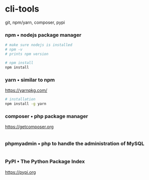 # cli-tools

git, npm/yarn, composer, pypi





### npm • nodejs package manager
```sh
# make sure nodejs is installed
# npm -v
# prints npm version

# npm install 
npm install 

```

### yarn • similar to npm
https://yarnpkg.com/

```bash
# installation
npm install -g yarn
```







### composer • php package manager
https://getcomposer.org
```

```

### phpmyadmin • php to handle the administration of MySQL
```

```



### PyPI • The Python Package Index 
https://pypi.org
```
```









